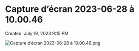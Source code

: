 # Capture d’écran 2023-06-28 à 10.00.46

Created: July 19, 2023 9:15 PM

![Capture d’écran 2023-06-28 à 10.00.46.png](Capture%20d%E2%80%99e%CC%81cran%202023-06-28%20a%CC%80%2010%2000%2046%20758f2b8495874ef0b33b7b7bd54c070f/Capture_decran_2023-06-28_a_10.00.46.png)